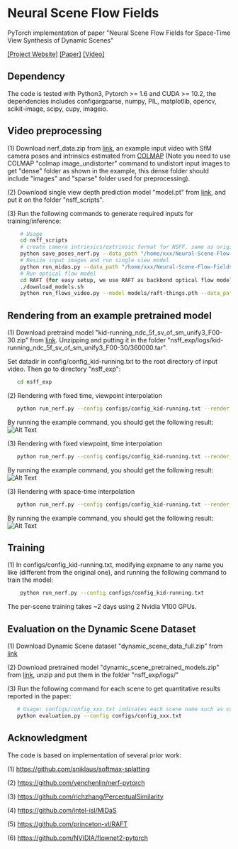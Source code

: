 # Neural Scene Flow Fields
PyTorch implementation of paper "Neural Scene Flow Fields for Space-Time View Synthesis of Dynamic Scenes"

[[Project Website]](https://www.cs.cornell.edu/~zl548/NSFF/) [[Paper]](https://arxiv.org/abs/2011.13084) [[Video]](https://www.youtube.com/watch?v=qsMIH7gYRCc&feature=emb_title)

## Dependency
The code is tested with Python3, Pytorch >= 1.6 and CUDA >= 10.2, the dependencies includes configargparse, numpy, PIL, matplotlib, opencv, scikit-image, scipy, cupy, imageio.

## Video preprocessing 
(1) Download nerf_data.zip from [link](https://drive.google.com/drive/folders/1G-NFZKEA8KSWojUKecpJPVoq5XCjBLOV?usp=sharing), an example input video with SfM camera poses and intrinsics estimated from [COLMAP](https://colmap.github.io/) (Note you need to use COLMAP "colmap image_undistorter" command to undistort input images to get "dense" folder as shown in the example, this dense folder should include "images" and "sparse" folder used for preprocessing).

(2) Download single view depth prediction model "model.pt" from [link](https://drive.google.com/drive/folders/1G-NFZKEA8KSWojUKecpJPVoq5XCjBLOV?usp=sharing), and put it on the folder "nsff_scripts".

(3) Run the following commands to generate required inputs for training/inference:
```bash
    # Usage
    cd nsff_scripts
    # create camera intrinsics/extrinsic format for NSFF, same as original NeRF where it uses imgs2poses.py script from the LLFF code: https://github.com/Fyusion/LLFF/blob/master/imgs2poses.py
    python save_poses_nerf.py --data_path "/home/xxx/Neural-Scene-Flow-Fields/kid-running/dense/"
    # Resize input images and run single view model
    python run_midas.py --data_path "/home/xxx/Neural-Scene-Flow-Fields/kid-running/dense/"
    # Run optical flow model 
    cd RAFT (for easy setup, we use RAFT as backbond optical flow model)
    ./download_models.sh
    python run_flows_video.py --model models/raft-things.pth --data_path /home/xxx/Neural-Scene-Flow-Fields/kid-running/dense/ --epi_threhold 1.0
```

## Rendering from an example pretrained model
(1) Download pretraind model "kid-running_ndc_5f_sv_of_sm_unify3_F00-30.zip" from [link](https://drive.google.com/drive/folders/1G-NFZKEA8KSWojUKecpJPVoq5XCjBLOV?usp=sharing). Unzipping and putting it in the folder "nsff_exp/logs/kid-running_ndc_5f_sv_of_sm_unify3_F00-30/360000.tar". 

Set datadir in config/config_kid-running.txt to the root directory of input video. Then go to directory "nsff_exp":
```bash
   cd nsff_exp
```

(2) Rendering with fixed time, viewpoint interpolation
```bash
   python run_nerf.py --config configs/config_kid-running.txt --render_bt --target_idx 10
```

By running the example command, you should get the following result:
![Alt Text](https://github.com/zhengqili/Neural-Scene-Flow-Fields/blob/main/demo/vi.gif)

(3) Rendering with fixed viewpoint, time interpolation
```bash
   python run_nerf.py --config configs/config_kid-running.txt --render_lockcam_slowmo --target_idx 5
```

By running the example command, you should get the following result:
![Alt Text](https://github.com/zhengqili/Neural-Scene-Flow-Fields/blob/main/demo/ti.gif)

(3) Rendering with space-time interpolation
```bash
   python run_nerf.py --config configs/config_kid-running.txt --render_slowmo_bt  --target_idx 10
```

By running the example command, you should get the following result:
![Alt Text](https://github.com/zhengqili/Neural-Scene-Flow-Fields/blob/main/demo/sti.gif)

## Training
(1) In configs/config_kid-running.txt, modifying expname to any name you like (different from the original one), and running the following command to train the model:
```bash
    python run_nerf.py --config configs/config_kid-running.txt
```
The per-scene training takes ~2 days using 2 Nvidia V100 GPUs.

## Evaluation on the Dynamic Scene Dataset
(1) Download Dynamic Scene dataset "dynamic_scene_data_full.zip" from [link](https://drive.google.com/drive/folders/1G-NFZKEA8KSWojUKecpJPVoq5XCjBLOV?usp=sharing)

(2) Download pretrained model "dynamic_scene_pretrained_models.zip" from [link](https://drive.google.com/drive/folders/1G-NFZKEA8KSWojUKecpJPVoq5XCjBLOV?usp=sharing), unzip and put them in the folder "nsff_exp/logs/"

(3) Run the following command for each scene to get quantitative results reported in the paper:
```bash
   # Usage: configs/config_xxx.txt indicates each scene name such as config_balloon1-2.txt in nsff/configs
   python evaluation.py --config configs/config_xxx.txt
```
## Acknowledgment
The code is based on implementation of several prior work:

(1) https://github.com/sniklaus/softmax-splatting

(2) https://github.com/yenchenlin/nerf-pytorch

(3) https://github.com/richzhang/PerceptualSimilarity

(4) https://github.com/intel-isl/MiDaS

(5) https://github.com/princeton-vl/RAFT

(6) https://github.com/NVIDIA/flownet2-pytorch

